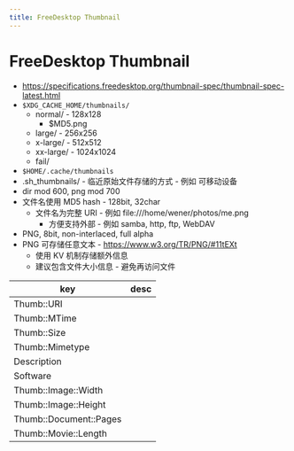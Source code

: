 ```yaml
---
title: FreeDesktop Thumbnail
---
```


# FreeDesktop Thumbnail

- https://specifications.freedesktop.org/thumbnail-spec/thumbnail-spec-latest.html
- `$XDG_CACHE_HOME/thumbnails/`
  - normal/ - 128x128
    - $MD5.png
  - large/ - 256x256
  - x-large/ - 512x512
  - xx-large/ - 1024x1024
  - fail/
- `$HOME/.cache/thumbnails`
- .sh_thumbnails/ - 临近原始文件存储的方式 - 例如 可移动设备
- dir mod 600, png mod 700
- 文件名使用 MD5 hash - 128bit, 32char
  - 文件名为完整 URI - 例如 file:///home/wener/photos/me.png
    - 方便支持外部 - 例如 samba, http, ftp, WebDAV
- PNG, 8bit, non-interlaced, full alpha
- PNG 可存储任意文本 - https://www.w3.org/TR/PNG/#11tEXt
  - 使用 KV 机制存储额外信息
  - 建议包含文件大小信息 - 避免再访问文件

| key                    | desc |
| ---------------------- | ---- |
| Thumb::URI             |
| Thumb::MTime           |
| Thumb::Size            |
| Thumb::Mimetype        |
| Description            |
| Software               |
| Thumb::Image::Width    |
| Thumb::Image::Height   |
| Thumb::Document::Pages |
| Thumb::Movie::Length   |
